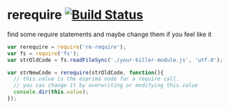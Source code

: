 rerequire [![Build Status](https://travis-ci.org/chevett/re-require.png)](https://travis-ci.org/chevett/re-require)
=========

find some require statements and maybe change them if you feel like it


```js
var rerequire = require('re-require');
var fs = require('fs');
var strOldCode = fs.readFileSync('./your-killer-module.js', 'utf-8');

var strNewCode = rerequire(strOldCode, function(){
  // this.value is the esprima node for a require call.
  // you can change it by overwriting or modifying this.value
  console.dir(this.value);
});
```
